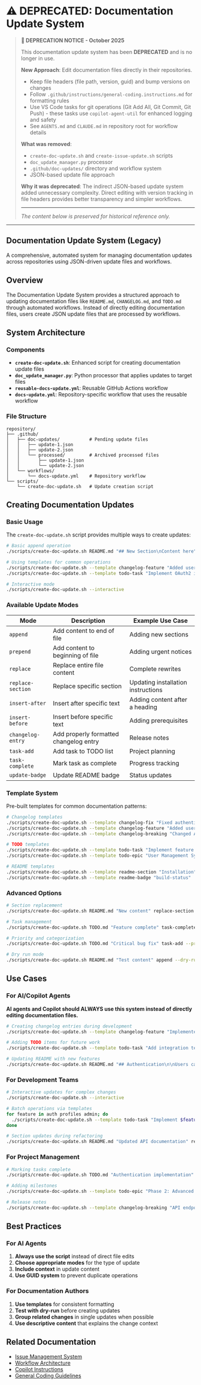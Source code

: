 <!-- file: docs/documentation-updates.md -->
<!-- version: 3.0.0 -->
<!-- guid: 4e5f6789-0123-4567-8901-2345678901ab -->

# ⚠️ DEPRECATED: Documentation Update System

> **🚨 DEPRECATION NOTICE - October 2025**
>
> This documentation update system has been **DEPRECATED** and is no longer in use.
>
> **New Approach**: Edit documentation files directly in their repositories.
>
> - Keep file headers (file path, version, guid) and bump versions on changes
> - Follow `.github/instructions/general-coding.instructions.md` for formatting rules
> - Use VS Code tasks for git operations (Git Add All, Git Commit, Git Push) - these tasks use
>   `copilot-agent-util` for enhanced logging and safety
> - See `AGENTS.md` and `CLAUDE.md` in repository root for workflow details
>
> **What was removed**:
>
> - `create-doc-update.sh` and `create-issue-update.sh` scripts
> - `doc_update_manager.py` processor
> - `.github/doc-updates/` directory and workflow system
> - JSON-based update file approach
>
> **Why it was deprecated**: The indirect JSON-based update system added unnecessary complexity.
> Direct editing with version tracking in file headers provides better transparency and simpler
> workflows.
>
> ---
>
> _The content below is preserved for historical reference only._

---

## Documentation Update System (Legacy)

A comprehensive, automated system for managing documentation updates across repositories using
JSON-driven update files and workflows.

## Overview

The Documentation Update System provides a structured approach to updating documentation files like
`README.md`, `CHANGELOG.md`, and `TODO.md` through automated workflows. Instead of directly editing
documentation files, users create JSON update files that are processed by workflows.

## System Architecture

### Components

- **`create-doc-update.sh`**: Enhanced script for creating documentation update files
- **`doc_update_manager.py`**: Python processor that applies updates to target files
- **`reusable-docs-update.yml`**: Reusable GitHub Actions workflow
- **`docs-update.yml`**: Repository-specific workflow that uses the reusable workflow

### File Structure

```text
repository/
├── .github/
│   ├── doc-updates/           # Pending update files
│   │   ├── update-1.json
│   │   ├── update-2.json
│   │   └── processed/         # Archived processed files
│   │       ├── update-1.json
│   │       └── update-2.json
│   └── workflows/
│       └── docs-update.yml    # Repository workflow
└── scripts/
    └── create-doc-update.sh   # Update creation script
```

## Creating Documentation Updates

### Basic Usage

The `create-doc-update.sh` script provides multiple ways to create updates:

```bash
# Basic append operation
./scripts/create-doc-update.sh README.md "## New Section\nContent here" append

# Using templates for common operations
./scripts/create-doc-update.sh --template changelog-feature "Added user authentication"
./scripts/create-doc-update.sh --template todo-task "Implement OAuth2 integration"

# Interactive mode
./scripts/create-doc-update.sh --interactive
```

### Available Update Modes

| Mode              | Description                            | Example Use Case                   |
| ----------------- | -------------------------------------- | ---------------------------------- |
| `append`          | Add content to end of file             | Adding new sections                |
| `prepend`         | Add content to beginning of file       | Adding urgent notices              |
| `replace`         | Replace entire file content            | Complete rewrites                  |
| `replace-section` | Replace specific section               | Updating installation instructions |
| `insert-after`    | Insert after specific text             | Adding content after a heading     |
| `insert-before`   | Insert before specific text            | Adding prerequisites               |
| `changelog-entry` | Add properly formatted changelog entry | Release notes                      |
| `task-add`        | Add task to TODO list                  | Project planning                   |
| `task-complete`   | Mark task as complete                  | Progress tracking                  |
| `update-badge`    | Update README badge                    | Status updates                     |

### Template System

Pre-built templates for common documentation patterns:

```bash
# Changelog templates
./scripts/create-doc-update.sh --template changelog-fix "Fixed authentication bug"
./scripts/create-doc-update.sh --template changelog-feature "Added user profiles"
./scripts/create-doc-update.sh --template changelog-breaking "Changed API response format"

# TODO templates
./scripts/create-doc-update.sh --template todo-task "Implement feature X" --priority HIGH
./scripts/create-doc-update.sh --template todo-epic "User Management System"

# README templates
./scripts/create-doc-update.sh --template readme-section "Installation"
./scripts/create-doc-update.sh --template readme-badge "build-status"
```

### Advanced Options

```bash
# Section replacement
./scripts/create-doc-update.sh README.md "New content" replace-section --section "Installation"

# Task management
./scripts/create-doc-update.sh TODO.md "Feature complete" task-complete --task-id "AUTH-001"

# Priority and categorization
./scripts/create-doc-update.sh TODO.md "Critical bug fix" task-add --priority HIGH --category "Bugs"

# Dry run mode
./scripts/create-doc-update.sh README.md "Test content" append --dry-run
```

## Use Cases

### For AI/Copilot Agents

**AI agents and Copilot should ALWAYS use this system instead of directly editing documentation
files.**

```bash
# Creating changelog entries during development
./scripts/create-doc-update.sh --template changelog-feature "Implemented user authentication system"

# Adding TODO items for future work
./scripts/create-doc-update.sh --template todo-task "Add integration tests" --priority MED

# Updating README with new features
./scripts/create-doc-update.sh README.md "## Authentication\n\nUsers can now sign in with..." append
```

### For Development Teams

```bash
# Interactive updates for complex changes
./scripts/create-doc-update.sh --interactive

# Batch operations via templates
for feature in auth profiles admin; do
  ./scripts/create-doc-update.sh --template todo-task "Implement $feature module" --category "Features"
done

# Section updates during refactoring
./scripts/create-doc-update.sh README.md "Updated API documentation" replace-section --section "API Reference"
```

### For Project Management

```bash
# Marking tasks complete
./scripts/create-doc-update.sh TODO.md "Authentication implementation" task-complete

# Adding milestones
./scripts/create-doc-update.sh --template todo-epic "Phase 2: Advanced Features"

# Release notes
./scripts/create-doc-update.sh --template changelog-breaking "API endpoints now require authentication"
```

## Best Practices

### For AI Agents

1. **Always use the script** instead of direct file edits
2. **Choose appropriate modes** for the type of update
3. **Include context** in update content
4. **Use GUID system** to prevent duplicate operations

### For Documentation Authors

1. **Use templates** for consistent formatting
2. **Test with dry-run** before creating updates
3. **Group related changes** in single updates when possible
4. **Use descriptive content** that explains the change context

## Related Documentation

- [Issue Management System](unified-issue-management.md)
- [Workflow Architecture](../WORKFLOW_ARCHITECTURE.md)
- [Copilot Instructions](../copilot-instructions.md)
- [General Coding Guidelines](../instructions/general-coding.instructions.md)
